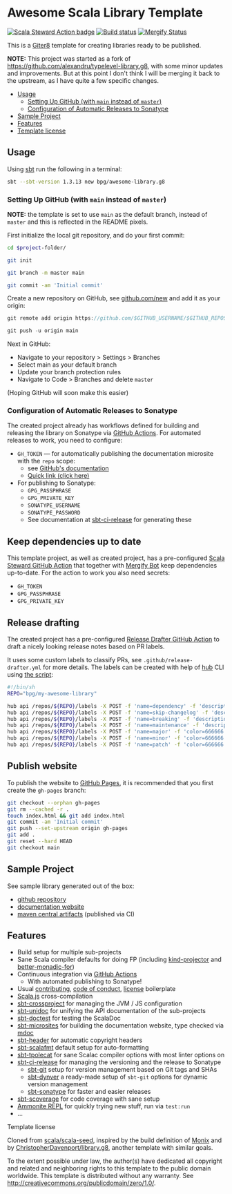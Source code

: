 # Awesome Scala Library Template

[![Scala Steward Action badge](https://img.shields.io/badge/Scala_Steward_Action-helping-blue.svg?style=flat&logo=data:image/png;base64,iVBORw0KGgoAAAANSUhEUgAAAA4AAAAQCAMAAAARSr4IAAAAVFBMVEUAAACHjojlOy5NWlrKzcYRKjGFjIbp293YycuLa3pYY2LSqql4f3pCUFTgSjNodYRmcXUsPD/NTTbjRS+2jomhgnzNc223cGvZS0HaSD0XLjbaSjElhIr+AAAAAXRSTlMAQObYZgAAAHlJREFUCNdNyosOwyAIhWHAQS1Vt7a77/3fcxxdmv0xwmckutAR1nkm4ggbyEcg/wWmlGLDAA3oL50xi6fk5ffZ3E2E3QfZDCcCN2YtbEWZt+Drc6u6rlqv7Uk0LdKqqr5rk2UCRXOk0vmQKGfc94nOJyQjouF9H/wCc9gECEYfONoAAAAASUVORK5CYII=)](https://github.com/scala-steward-org/scala-steward-action)
[![Build status](https://github.com/bpg/typelevel-library.g8/workflows/build/badge.svg?branch=main)](https://github.com/bpg/typelevel-library.g8/actions?query=workflow%3Abuild)
[![Mergify Status](https://img.shields.io/endpoint.svg?url=https://gh.mergify.io/badges/bpg/awesome-scala-library.g8&style=flat)](https://mergify.io)

This is a [Giter8][g8] template for creating libraries ready to be published.

**NOTE:**
This project was started as a fork of <https://github.com/alexandru/typelevel-library.g8>, with some minor updates and improvements.
But at this point I don't think I will be merging it back to the upstream, as I have quite a few specific changes.

- [Usage](#usage)
  - [Setting Up GitHub (with `main` instead of `master`)](#setting-up-github-with-main-instead-of-master)
  - [Configuration of Automatic Releases to Sonatype](#configuration-of-automatic-releases-to-sonatype)
- [Sample Project](#sample-project)
- [Features](#features)
- [Template license](#template-license)

## Usage

Using [sbt](https://www.scala-sbt.org/download.html) run the following in a terminal:

```sh
sbt --sbt-version 1.3.13 new bpg/awesome-library.g8
```

### Setting Up GitHub (with `main` instead of `master`)

**NOTE:** the template is set to use `main` as the default branch, instead of `master` and this is reflected in the README pixels.

First initialize the local git repository, and do your first commit:

```sh
cd $project-folder/

git init

git branch -m master main

git commit -am 'Initial commit'
```

Create a new repository on GitHub, see [github.com/new](https://github.com/new) and add it as your origin:

```scala
git remote add origin https://github.com/$GITHUB_USERNAME/$GITHUB_REPOSITORY

git push -u origin main
```

Next in GitHub:

- Navigate to your repository > Settings > Branches
- Select main as your default branch
- Update your branch protection rules
- Navigate to Code > Branches and delete `master`

(Hoping GitHub will soon make this easier)

### Configuration of Automatic Releases to Sonatype

The created project already has workflows defined for building and releasing the library on Sonatype via [GitHub Actions](https://github.com/features/actions). For automated releases to work, you need to configure:

- `GH_TOKEN` — for automatically publishing the documentation microsite with the `repo` scope:
  - see [GitHub's documentation](https://help.github.com/en/github/authenticating-to-github/creating-a-personal-access-token-for-the-command-line)
  - [Quick link (click here)](https://github.com/settings/tokens/new?scopes=repo&description=sbt-microsites)
- For publishing to Sonatype:
  - `GPG_PASSPHRASE`
  - `GPG_PRIVATE_KEY`
  - `SONATYPE_USERNAME`
  - `SONATYPE_PASSWORD`
  - See documentation at [sbt-ci-release](https://github.com/olafurpg/sbt-ci-release) for generating these

## Keep dependencies up to date

This template project, as well as created project, has a pre-configured [Scala Steward GitHub Action](https://github.com/scala-steward-org/scala-steward-action) that together with [Mergify Bot](https://mergify.io) keep dependencies up-to-date. For the action to work you also need secrets:

- `GH_TOKEN`
- `GPG_PASSPHRASE`
- `GPG_PRIVATE_KEY`

## Release drafting

The created project has a pre-configured [Release Drafter GitHub Action](https://github.com/release-drafter/release-drafter) to draft a nicely looking release notes based on PR labels.

It uses some custom labels to classify PRs, see `.github/release-drafter.yml` for more details. The labels can be created with help of [hub](https://github.com/github/hub) CLI using [the script](create-labels.sh):

```sh
#!/bin/sh
REPO="bpg/my-awesome-library"

hub api /repos/${REPO}/labels -X POST -f 'name=dependency' -f 'description=Dependency update' -f 'color=a8f49c'
hub api /repos/${REPO}/labels -X POST -f 'name=skip-changelog' -f 'description=Do not include this PR in the changelog' -f 'color=ffffdd'
hub api /repos/${REPO}/labels -X POST -f 'name=breaking' -f 'description=Backward-incompatible change, may break existing API clients' -f 'color=e2b236'
hub api /repos/${REPO}/labels -X POST -f 'name=maintenance' -f 'description=Maintenance / technical debt' -f 'color=371596'
hub api /repos/${REPO}/labels -X POST -f 'name=major' -f 'color=666666'
hub api /repos/${REPO}/labels -X POST -f 'name=minor' -f 'color=666666'
hub api /repos/${REPO}/labels -X POST -f 'name=patch' -f 'color=666666'
```

## Publish website

To publish the website to [GitHub Pages](https://pages.github.com/), it is recommended that you first create the `gh-pages` branch:

```sh
git checkout --orphan gh-pages
git rm --cached -r .
touch index.html && git add index.html
git commit -am 'Initial commit'
git push --set-upstream origin gh-pages
git add .
git reset --hard HEAD
git checkout main
```

## Sample Project

See sample library generated out of the box:

- [github repository](https://github.com/bpg/my-awesome-library)
- [documentation website](https://bpg.github.io/my-awesome-library/)
- [maven central artifacts](https://search.maven.org/artifact/com.github.bpg/my-awesome-library-core_2.13) (published via CI)

## Features

- Build setup for multiple sub-projects
- Sane Scala compiler defaults for doing FP (including [kind-projector](https://github.com/typelevel/kind-projector) and [better-monadic-for](https://github.com/oleg-py/better-monadic-for))
- Continuous integration via [GitHub Actions](https://github.com/features/actions)
  - With automated publishing to Sonatype!
- Usual [contributing](./src/main/g8/CONTRIBUTING.md), [code of conduct](./src/main/g8/CODE_OF_CONDUCT.md), [license](./src/main/g8/LICENSE.md) boilerplate
- [Scala.js](https://www.scala-js.org/) cross-compilation
- [sbt-crossproject](https://github.com/portable-scala/sbt-crossproject) for managing the JVM / JS configuration
- [sbt-unidoc](https://github.com/sbt/sbt-unidoc) for unifying the API documentation of the sub-projects
- [sbt-doctest](https://github.com/tkawachi/sbt-doctest) for testing the ScalaDoc
- [sbt-microsites](https://github.com/47deg/sbt-microsites) for building the documentation website, type checked via [mdoc](https://github.com/scalameta/mdoc)
- [sbt-header](https://github.com/sbt/sbt-header) for automatic copyright headers
- [sbt-scalafmt](https://github.com/scalameta/scalafmt) default setup for auto-formatting
- [sbt-tpolecat](https://github.com/DavidGregory084/sbt-tpolecat) for sane Scalac compiler options with most linter options on
- [sbt-ci-release](https://github.com/olafurpg/sbt-ci-release) for managing the versioning and the release to Sonatype
  - [sbt-git](https://github.com/sbt/sbt-git) setup for version management based on Git tags and SHAs
  - [sbt-dynver](https://github.com/dwijnand/sbt-dynver) a ready-made setup of `sbt-git` options for dynamic version management
  - [sbt-sonatype](https://github.com/xerial/sbt-sonatype) for faster and easier releases
- [sbt-scoverage](https://github.com/scoverage/sbt-scoverage) for code coverage with sane setup
- [Ammonite REPL](https://ammonite.io/) for quickly trying new stuff, run via `test:run`
- ...

Template license

Cloned from [scala/scala-seed][source], inspired by the build definition of [Monix][monix] and by [ChristopherDavenport/library.g8][library.g8], another template with similar goals.

To the extent possible under law, the author(s) have dedicated all copyright and related and neighboring rights to this template to the public domain worldwide. This template is distributed without any warranty. See <http://creativecommons.org/publicdomain/zero/1.0/>.

[g8]: http://www.foundweekends.org/giter8/
[monix]: https://monix.io
[source]: https://github.com/scala/scala-seed.g8
[library.g8]: https://github.com/ChristopherDavenport/library.g8/
